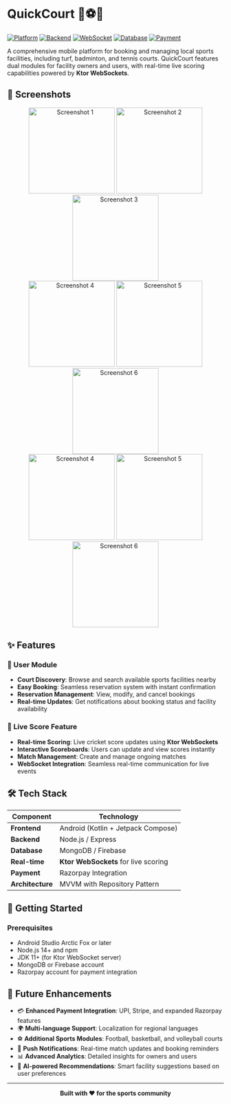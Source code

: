 # QuickCourt 🏏⚽🏸

[![Platform](https://img.shields.io/badge/Platform-Android-green.svg)](https://developer.android.com/)
[![Backend](https://img.shields.io/badge/Backend-Node.js-brightgreen.svg)](https://nodejs.org/)
[![WebSocket](https://img.shields.io/badge/WebSocket-Ktor-blue.svg)](https://ktor.io/)
[![Database](https://img.shields.io/badge/Database-MongoDB%20%7C%20Firebase-orange.svg)](https://www.mongodb.com/)
[![Payment](https://img.shields.io/badge/Payment-Razorpay-purple.svg)](https://razorpay.com/)

A comprehensive mobile platform for booking and managing local sports facilities, including turf, badminton, and tennis courts. QuickCourt features dual modules for facility owners and users, with real-time live scoring capabilities powered by **Ktor WebSockets**.

## 📱 Screenshots

<div align="center">
  <img src="assets/s1.png" width="200" alt="Screenshot 1"/>
  <img src="assets/s2.png" width="200" alt="Screenshot 2"/>
  <img src="assets/s3.png" width="200" alt="Screenshot 3"/>
</div>
<div align="center">
  <img src="assets/s4.png" width="200" alt="Screenshot 4"/>
  <img src="assets/s5.png" width="200" alt="Screenshot 5"/>
  <img src="assets/s6.png" width="200" alt="Screenshot 6"/>
</div>
<div align="center">
  <img src="assets/s7.png" width="200" alt="Screenshot 4"/>
  <img src="assets/s8.png" width="200" alt="Screenshot 5"/>
  <img src="assets/s9.png" width="200" alt="Screenshot 6"/>
</div>

## ✨ Features

### 👥 User Module
- **Court Discovery**: Browse and search available sports facilities nearby
- **Easy Booking**: Seamless reservation system with instant confirmation
- **Reservation Management**: View, modify, and cancel bookings
- **Real-time Updates**: Get notifications about booking status and facility availability

### 🔴 Live Score Feature
- **Real-time Scoring**: Live cricket score updates using **Ktor WebSockets**
- **Interactive Scoreboards**: Users can update and view scores instantly
- **Match Management**: Create and manage ongoing matches
- **WebSocket Integration**: Seamless real-time communication for live events

## 🛠️ Tech Stack

| Component | Technology |
|-----------|------------|
| **Frontend** | Android (Kotlin + Jetpack Compose) |
| **Backend** | Node.js / Express |
| **Database** | MongoDB / Firebase |
| **Real-time** | **Ktor WebSockets** for live scoring |
| **Payment** | Razorpay Integration |
| **Architecture** | MVVM with Repository Pattern |

## 🚀 Getting Started

### Prerequisites
- Android Studio Arctic Fox or later
- Node.js 14+ and npm
- JDK 11+ (for Ktor WebSocket server)
- MongoDB or Firebase account
- Razorpay account for payment integration


## 🔮 Future Enhancements

- 💳 **Enhanced Payment Integration**: UPI, Stripe, and expanded Razorpay features
- 🌍 **Multi-language Support**: Localization for regional languages
- ⚽ **Additional Sports Modules**: Football, basketball, and volleyball courts
- 📱 **Push Notifications**: Real-time match updates and booking reminders
- 📊 **Advanced Analytics**: Detailed insights for owners and users
- 🤖 **AI-powered Recommendations**: Smart facility suggestions based on user preferences


---

<div align="center">
  <strong>Built with ❤️ for the sports community</strong>
</div>
